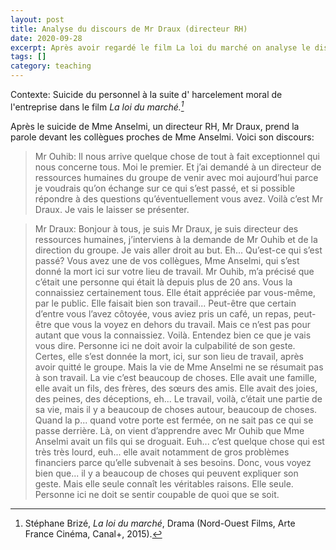 ```yaml
--- 
layout: post
title: Analyse du discours de Mr Draux (directeur RH)	 
date: 2020-09-28 
excerpt: Après avoir regardé le film La loi du marché on analyse le discours de Mr Draux, en utilant hypothes.is.  
tags: []
category: teaching
---
```

 

Contexte: Suicide du personnel à la suite d' harcelement moral de l'entreprise dans le film _La loi du marché.[^1]_

[^1]: Stéphane Brizé, _La loi du marché_, Drama (Nord-Ouest Films,  Arte France Cinéma,  Canal+, 2015). 

Après le suicide de Mme Anselmi, un directeur RH, Mr Draux, prend la parole devant les collègues proches de Mme Anselmi. Voici son discours: 


> Mr Ouhib: Il nous arrive quelque chose de tout à fait exceptionnel qui nous concerne tous. Moi le premier. Et j’ai demandé à un directeur de ressources humaines du groupe de venir avec moi aujourd’hui parce je voudrais qu’on échange sur ce qui s’est passé, et si possible répondre à des questions qu’éventuellement vous avez. Voilà c’est Mr Draux. Je vais le laisser se présenter.

> Mr Draux: Bonjour à tous, je suis Mr Draux, je suis directeur des ressources humaines, j’interviens à la demande de Mr Ouhib et de la direction du groupe. Je vais aller droit au but. Eh... Qu’est-ce qui s’est passé? Vous avez une de vos collègues, Mme Anselmi, qui s’est donné la mort ici sur votre lieu de travail. Mr Ouhib, m’a précisé que c’était une personne qui était là depuis plus de 20 ans. Vous la connaissiez certainement tous. Elle était appréciée par vous-même, par le public. Elle faisait bien son travail... Peut-être que certain d’entre vous l’avez côtoyée, vous aviez pris un café, un repas, peut-être que vous la voyez en dehors du travail. Mais ce n’est pas pour autant que vous la connaissiez. Voilà. Entendez bien ce que je vais vous dire. Personne ici ne doit avoir la culpabilité de son geste. Certes, elle s’est donnée la mort, ici, sur son lieu de travail, après avoir quitté le groupe. Mais la vie de Mme Anselmi ne se résumait pas à son travail. La vie c’est beaucoup de choses. Elle avait une famille, elle avait un fils, des frères, des sœurs des amis. Elle avait des joies, des peines, des déceptions, eh... Le travail, voilà, c’était une partie de sa vie, mais il y a beaucoup de choses autour, beaucoup de choses. Quand la p... quand votre porte est fermée, on ne sait pas ce qui se passe derrière. Là, on vient d’apprendre avec Mr Ouhib que Mme Anselmi avait un fils qui se droguait. Euh... c’est quelque chose qui est très très lourd, euh... elle avait notamment de gros problèmes financiers parce qu’elle subvenait à ses besoins. Donc, vous voyez bien que... il y a beaucoup de choses qui peuvent expliquer son geste. Mais elle seule connaît les véritables raisons. Elle seule. Personne ici ne doit se sentir coupable de quoi que se soit.
